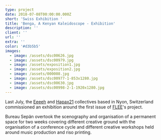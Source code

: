 ```yaml
---
type: project
date: 2018-07-08T00:00:00.000Z
short: 'Swiss Exhibition '
title: 'Benga, A Kenyan Kaleidoscope - Exhibition'
description: ''
client: ''
url: ''
extra: ''
color: '#d3b5b5'
images:
  - image: /assets/dsc00626.jpg
  - image: /assets/dsc00979.jpg
  - image: /assets/exposition1.jpg
  - image: /assets/exposition2.jpg
  - image: /assets/000008.jpg
  - image: /assets/dsc00977-1-853x1280.jpg
  - image: /assets/dsc00630.jpg
  - image: /assets/dsc00998-2-1-1920x1280.jpg
---
```

Last July, the [Eeeeh](http://www.eeeeh.ch/) and [Hapax21](http://c-h-21.tumblr.com/) collectives based in Nyon, Switzerland commissioned an exhibition around the first issue of [FLEE](https://fleeproject.com/)'s project.

Bureau Sepän overtook the scenography and organisation of a permanent space for two weeks covering different creative ground with the organisation of a conference cycle and different creative workshops held around music production and riso printing.
